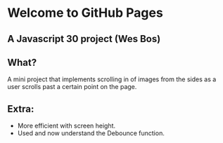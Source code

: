 # Welcome to GitHub Pages
## A Javascript 30 project (Wes Bos)

## What?
A mini project that implements scrolling in of images from the sides as a user scrolls past a certain point on the page.

## Extra:
  - More efficient with screen height. 
  - Used and now understand the Debounce function.
